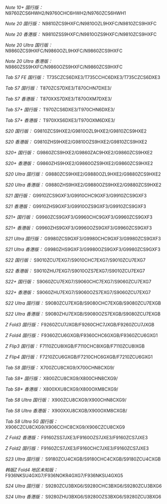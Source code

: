 *Note 10+ 国行版：*
N9760ZCS6HWH2/N9760CHC6HWH2/N9760ZCS6HWH1

*Note 20 国行版：*
N9810ZCS9HXFC/N9810OZL9HXFC/N9810ZCS9HXFC

*Note 20 香港版：*
N9810ZSS9HXFC/N9810OZS9HXFC/N9810ZCS9HXFC

*Note 20 Ultra 国行版：*
N9860ZCS9HXFC/N9860OZL9HXFC/N9860ZCS9HXFC

*Note 20 Ultra 香港版：*
N9860ZSS9HXFC/N9860OZS9HXFC/N9860ZCS9HXFC

*Tab S7 FE 国行版：*
T735CZCS6DXE3/T735CCHC6DXE3/T735CZCS6DXE3

*Tab S7 国行版：*
T870ZCS7DXE3/T870CHN7DXE3/

*Tab S7 香港版：*
T870XXS7DXE3/T870OXM7DXE3/

*Tab S7+ 国行版：*
T970ZCS6DXE3/T970CHN6DXE3/

*Tab S7+ 香港版：*
T970XXS6DXE3/T970OXM6DXE3/

*S20 国行版：*
G9810ZCS9HXE2/G9810OZL9HXE2/G9810ZCS9HXE2

*S20 香港版：*
G9810ZHS9HXE2/G9810OZS9HXE2/G9810ZCS9HXE2

*S20+ 国行版：*
G9860ZCS9HXE2/G9860ZAC9HXE2/G9860ZCS9HXE2

*S20+ 香港版：*
G9860ZHS9HXE2/G9860OZS9HXE2/G9860ZCS9HXE2

*S20 Ultra 国行版：*
G9880ZCS9HXE2/G9880OZL9HXE2/G9880ZCS9HXE2

*S20 Ultra 香港版：*
G9880ZHS9HXE2/G9880OZS9HXE2/G9880ZCS9HXE2

*S21 国行版：*
G9910ZCS9GXF3/G9910CHC9GXF3/G9910ZCS9GXF3

*S21 香港版：*
G9910ZHS9GXF3/G9910OZS9GXF3/G9910ZCS9GXF3

*S21+ 国行版：*
G9960ZCS9GXF3/G9960CHC9GXF3/G9960ZCS9GXF3

*S21+ 香港版：*
G9960ZHS9GXF3/G9960OZS9GXF3/G9960ZCS9GXF3

*S21 Ultra 国行版：*
G9980ZCS9GXF3/G9980CHC9GXF3/G9980ZCS9GXF3

*S21 Ultra 香港版：*
G9980ZHS9GXF3/G9980OZS9GXF3/G9980ZCS9GXF3

*S22 国行版：*
S9010ZCU7EXG7/S9010CHC7EXG7/S9010ZCU7EXG7

*S22 香港版：*
S9010ZHU7EXG7/S9010OZS7EXG7/S9010ZCU7EXG7

*S22+ 国行版：*
S9060ZCU7EXG7/S9060CHC7EXG7/S9060ZCU7EXG7

*S22+ 香港版：*
S9060ZHU7EXG7/S9060OZS7EXG7/S9060ZCU7EXG7

*S22 Ultra 国行版：*
S9080ZCU7EXGB/S9080CHC7EXGB/S9080ZCU7EXGB

*S22 Ultra 香港版：*
S9080ZHU7EXGB/S9080OZS7EXGB/S9080ZCU7EXGB

*Z Fold3 国行版：*
F9260ZCU7JXGB/F9260CHC7JXGB/F9260ZCU7JXGB

*Z Fold4 国行版：*
F9360ZCU6GXGB/F9360CHC6GXGB/F9360ZCU6GXG1

*Z Flip3 国行版：*
F7110ZCU8IXGB/F7110CHC8IXGB/F7110ZCU8IXGB

*Z Flip4 国行版：*
F7210ZCU6GXGB/F7210CHC6GXGB/F7210ZCU6GXG1

*Tab S8 国行版：*
X700ZCU8CXG9/X700CHN8CXG9/

*Tab S8+ 国行版：*
X800ZCU8CXG9/X800CHN8CXG9/

*Tab S8+ 香港版：*
X800XXU8CXG9/X800OXM8CXG9/

*Tab S8 Ultra 国行版：*
X900ZCU8CXG9/X900CHN8CXG9/

*Tab S8 Ultra 香港版：*
X900XXU8CXGB/X900OXM8CXGB/

*Tab S8 Ultra 5G 国行版：*
X906CZCU8CXG9/X906CCHC8CXG9/X906CZCU8CXG9

*Z Fold2 香港版：*
F9160ZSS7JXE3/F9160OZS7JXE3/F9160ZCS7JXE3

*Z Fold2 国行版：*
F9160ZCS7JXE3/F9160CHC7JXE3/F9160ZCS7JXE3

*S23 Ultra 国行版：*
S9180ZCU4CXGB/S9180CHC4CXGB/S9180ZCU4CXGB

*韩版Z Fold4 地区未知版：*
F936NKSU4GXG7/F936NOKR4GXG7/F936NKSU4GXG5

*S24 Ultra 国行版：*
S9280ZCU3BXG6/S9280CHC3BXG6/S9280ZCU3BXG6

*S24 Ultra 香港版：*
S9280ZHU3BXG6/S9280OZS3BXG6/S9280ZCU3BXG6

